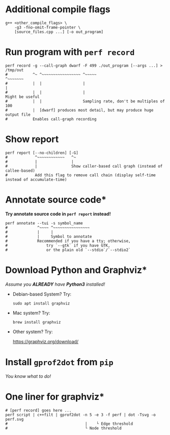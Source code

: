 # Additional compile flags

```shell
g++ <other_compile_flags> \
    -g3 -fno-omit-frame-pointer \
    [source_files.cpp ...] [-o out_program]
```

# Run program with `perf record`

```shell
perf record -g --call-graph dwarf -F 499 ./out_program [--args ...] > /tmp/out
#           ^~ ^~~~~~~~~~~~~~~~~~ ^~~~~~                              ^~~~~~~~
#           |  |                  |                                   |
#           |  |                  |                                   Might be useful
#           |  |                  Sampling rate, don't be multiples of 100
#           |  [dwarf] produces most detail, but may produce huge output file
#           Enables call-graph recording
```

# Show report

```shell
perf report [--no-children] [-G]
#            ^~~~~~~~~~~~~   ^~
#            |               |
#            |               Show caller-based call graph (instead of callee-based)
#            Add this flag to remove call chain (display self-time instead of accumulate-time)
```

# Annotate source code*

__Try annotate source code in `perf report` instead!__

```shell
perf annotate --tui -s symbol_name
#             ^~~~~ ^~~~~~~~~~~~~~~~~
#             |     |
#             |     Symbol to annotate
#             Recommended if you have a tty; otherwise,
#                 try `--gtk` if you have GTK,
#                 or the plain old `--stdio`/`--stdio2`
```

# Download Python and Graphviz*

_Assume you __ALREADY__ have __Python3__ installed!_

- Debian-based System? Try:
  ```shell
  sudo apt install graphviz
  ```

- Mac system? Try:
  ```shell
  brew install graphviz
  ```

- Other system? Try:

  https://graphviz.org/download/

# Install `gprof2dot` from `pip`

_You know what to do!_

# One liner for graphviz*

```shell
# [perf record] goes here ...
perf script | c++filt | gprof2dot -n 5 -e 3 -f perf | dot -Tsvg -o perf.svg
#                                  |    └ Edge threshold
#                                  └ Node threshold
```
